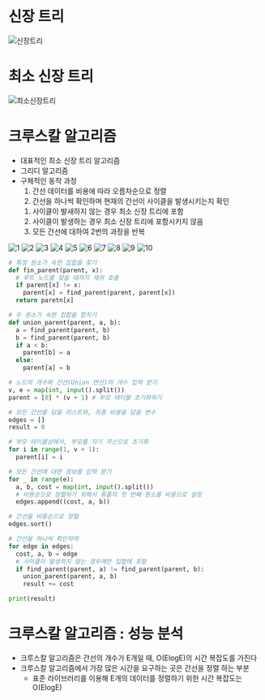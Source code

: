 # 신장 트리
![신장트리](./%EC%8A%A4%ED%81%AC%EB%A6%B0%EC%83%B7/%ED%99%94%EB%A9%B4%20%EC%BA%A1%EC%B2%98%202022-07-20%20084740.png)

# 최소 신장 트리
![최소신장트리](./%EC%8A%A4%ED%81%AC%EB%A6%B0%EC%83%B7/%ED%99%94%EB%A9%B4%20%EC%BA%A1%EC%B2%98%202022-07-20%20084855.png)

# 크루스칼 알고리즘
* 대표적인 최소 신장 트리 알고리즘
* 그리디 알고리즘
* 구체적인 동작 과정
  1. 간선 데이터를 비용에 따라 오름차순으로 정렬
  2. 간선을 하나씩 확인하며 현재의 간선이 사이클을 발생시키는지 확인
    1) 사이클이 발새하지 않는 경우 최소 신장 트리에 포함
    2) 사이클이 발생하는 경우 최소 신장 트리에 포함시키지 않음
  3. 모든 간선에 대하여 2번의 과정을 반복

![1](./%EC%8A%A4%ED%81%AC%EB%A6%B0%EC%83%B7/%ED%99%94%EB%A9%B4%20%EC%BA%A1%EC%B2%98%202022-07-20%20085120.png)
![2](./%EC%8A%A4%ED%81%AC%EB%A6%B0%EC%83%B7/%ED%99%94%EB%A9%B4%20%EC%BA%A1%EC%B2%98%202022-07-20%20085137.png)
![3](./%EC%8A%A4%ED%81%AC%EB%A6%B0%EC%83%B7/%ED%99%94%EB%A9%B4%20%EC%BA%A1%EC%B2%98%202022-07-20%20085237.png)
![4](./%EC%8A%A4%ED%81%AC%EB%A6%B0%EC%83%B7/%ED%99%94%EB%A9%B4%20%EC%BA%A1%EC%B2%98%202022-07-20%20085252.png)
![5](./%EC%8A%A4%ED%81%AC%EB%A6%B0%EC%83%B7/%ED%99%94%EB%A9%B4%20%EC%BA%A1%EC%B2%98%202022-07-20%20085307.png)
![6](./%EC%8A%A4%ED%81%AC%EB%A6%B0%EC%83%B7/%ED%99%94%EB%A9%B4%20%EC%BA%A1%EC%B2%98%202022-07-20%20085318.png)
![7](./%EC%8A%A4%ED%81%AC%EB%A6%B0%EC%83%B7/%ED%99%94%EB%A9%B4%20%EC%BA%A1%EC%B2%98%202022-07-20%20085329.png)
![8](./%EC%8A%A4%ED%81%AC%EB%A6%B0%EC%83%B7/%ED%99%94%EB%A9%B4%20%EC%BA%A1%EC%B2%98%202022-07-20%20085338.png)
![9](./%EC%8A%A4%ED%81%AC%EB%A6%B0%EC%83%B7/%ED%99%94%EB%A9%B4%20%EC%BA%A1%EC%B2%98%202022-07-20%20085347.png)
![10](./%EC%8A%A4%ED%81%AC%EB%A6%B0%EC%83%B7/%ED%99%94%EB%A9%B4%20%EC%BA%A1%EC%B2%98%202022-07-20%20085357.png)

```python
# 특정 원소가 속한 집합을 찾기
def fin_parent(parent, x):
  # 루트 노드를 찾을 때까지 재귀 호출
  if parent[x] != x:
    parent[x] = find_parent(parent, parent[x])
  return paretn[x]

# 두 원소가 속한 집합을 합치기
def union_parent(parent, a, b):
  a = find_parent(parent, b)
  b = find_parent(parent, b)
  if a < b:
    parent[b] = a
  else:
    parent[a] = b

# 노드의 개수와 간선(Union 연산)의 개수 입력 받기
v, e = map(int, input().split())
parent = [0] * (v + 1) # 부모 테이블 초기화하기

# 모든 간선을 담을 리스트와, 최종 비용을 담을 변수
edges = []
result = 0

# 부모 테이블상에서, 부모를 자기 자신으로 초기화
for i in range(1, v + 1):
  parent[i] = i

# 모든 간선에 대한 정보를 입력 받기
for _ in range(e):
  a, b, cost = map(int, input().split())
  # 비용순으로 정렬하기 위해서 튜플의 첫 번째 원소를 비용으로 설정
  edges.append((cost, a, b))

# 간선을 비용순으로 정렬
edges.sort()

# 간선을 하나씩 확인하며
for edge in edges:
  cost, a, b = edge
  # 사이클이 발생하지 않는 경우에만 집합에 포함
  if find_parent(parent, a) != find_parent(parent, b):
    union_parent(parent, a, b)
    result += cost

print(result)
```

# 크루스칼 알고리즘 : 성능 분석
* 크루스칼 알고리즘은 간선의 개수가 E개일 때, O(ElogE)의 시간 복잡도를 가진다
* 크루스칼 알고리즘에서 가장 많은 시간을 요구하는 곳은 간선을 정렬 하는 부분
  - 표준 라이브러리를 이용해 E개의 데이터를 정렬하기 위한 시간 복잡도는 O(ElogE)